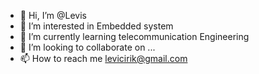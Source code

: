 - 👋 Hi, I’m @Levis
- 👀 I’m interested in Embedded system
- 🌱 I’m currently learning telecommunication Engineering
- 💞️ I’m looking to collaborate on ...
- 📫 How to reach me levicirik@gmail.com

<!---
lchiri/lchiri is a ✨ special ✨ repository because its `README.md` (this file) appears on your GitHub profile.
You can click the Preview link to take a look at your changes.
--->
